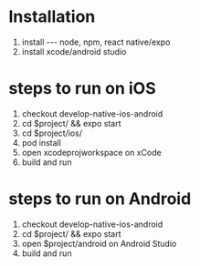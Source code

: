 # Installation

1. install --- node, npm, react native/expo
2. install xcode/android studio

# steps to run on iOS

1. checkout develop-native-ios-android
2. cd $project/ && expo start
3. cd $project/ios/
4. pod install
5. open xcodeprojworkspace on xCode
6. build and run

# steps to run on Android

1. checkout develop-native-ios-android
2. cd $project/ && expo start
3. open $project/android on Android Studio
4. build and run
